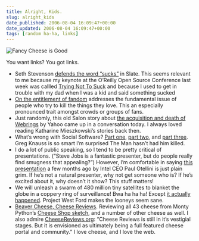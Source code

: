 ```yaml
---
title: Alright, Kids.
slug: alright_kids
date_published: 2006-08-04 16:09:47+00:00
date_updated: 2006-08-04 16:09:47+00:00
tags: [random ha-ha, links]
---
```


![Fancy Cheese is Good](https://cdn.glitch.global/71e5579f-aba0-499a-b200-01549a2a80ce/fancy-cheese.jpg?v=1730095262207)

You want links? You got links.

- Seth Stevenson [defends the word “sucks”](http://www.slate.com/id/2146866/) in Slate. This seems relevant to me because my keynote at the O’Reilly Open Source Conference last week was callled [Trying Not To Suck](http://conferences.oreillynet.com/cs/os2006/view/e_sess/9526) and because I used to get in trouble with my dad when I was a kid and said something sucked
- [On the entitlement of fandom](http://www.teevee.org/archive/weblog/2006/07/09/162749.html) addresses the fundamental issue of people who try to kill the things they love. This an especially pronounced trait amongst crowds or groups of fans.
- Just randomly, this old Salon story about [the acquisition and death of Webrings](http://archive.salon.com/tech/feature/2001/12/05/webring/print.html) by Yahoo came up in a conversation today. I always loved reading Katharine Mieszkowski’s stories back then.
- What’s wrong with Social Software? [Part one](http://www.eod.com/blog/archive/2006/06/whats_wrong_with_social_software_1.html), [part two](http://www.eod.com/blog/archive/2006/06/whats_wrong_with_social_software_2.html), and [part three](http://www.eod.com/blog/archive/2006/06/whats_wrong_with_social_software_3.html). Greg Knauss is so smart I’m surprised The Man hasn’t had him killed.
- I do a lot of public speaking, so I tend to be pretty critical of presentations. (“Steve Jobs is a fantastic presenter, but do people really find smugness that appealing?”) However, I’m comfortable in saying [this presentation](http://www.intel.com/vpro/webcast/index.htm) a few months ago by Intel CEO Paul Otellini is just plain grim. If he’s not a natural presenter, why not get someone who is? If he’s excited about it, why doesn’t it show? This stuff matters!
- We will unleash a swarm of 480 million tiny satellites to blanket the globe in a coppery ring of surveillance! Bwa ha ha ha! Except [it actually happened](http://www.damninteresting.com/?p=516). Project West Ford makes the looneys seem sane.
- [Beaver Cheese, Cheese Reviews](http://beavercheese.org/index.php). Reviewing all 43 cheese from Monty Python’s [Cheese Shop sketch](http://beavercheese.org/Articles.php?mat=adef&amp;pg=1), and a number of other cheese as well. I also admire [CheeseReviews.org](http://cheesereviews.org/): “Cheese Reviews is still in it’s vestigial stages. But it is envisioned as ultimately being a full featured cheese portal and community.” I love cheese, and I love the web.
